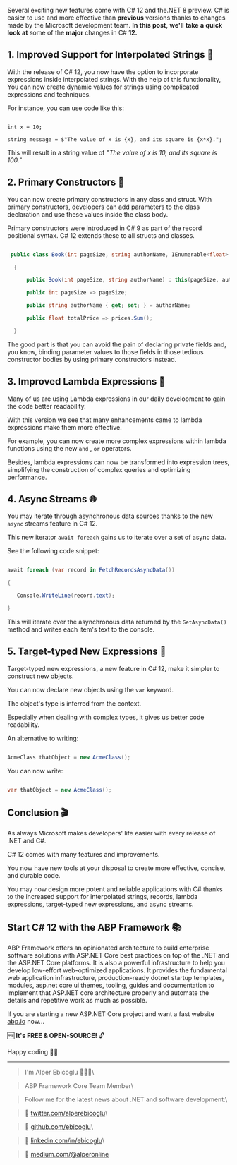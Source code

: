 Several exciting new features come with C# 12 and the.NET 8 preview. C# is easier to use and more effective than **previous** versions thanks to changes made by the Microsoft development team.  **In** **this** **post,** **we'll** **take** **a** **quick** **look** **at** some of the **major** changes in C# **12.**



## 1. Improved Support for Interpolated Strings 🧩

With the release of C# 12, you now have the option to incorporate expressions inside interpolated strings. With the help of this functionality, You can now create dynamic values for strings using complicated expressions and techniques.

For instance, you can use code like this:

```
int x = 10;
string message = $"The value of x is {x}, and its square is {x*x}.";
```

This will result in a string value of "*The value of x is 10, and its square is 100.*"

## 2. Primary Constructors 📝


You can now create primary constructors in any class and struct. With primary constructors, developers can add parameters to the class declaration and use these values inside the class body.

Primary constructors were introduced in C# 9 as part of the record positional syntax. C# 12 extends these to all structs and classes.

```csharp
 public class Book(int pageSize, string authorName, IEnumerable<float> prices)
  {
      public Book(int pageSize, string authorName) : this(pageSize, authorName, Enumerable.Empty<float>()) { }
      public int pageSize => pageSize;
      public string authorName { get; set; } = authorName;
      public float totalPrice => prices.Sum();
  }
```

The good part is that you can avoid the pain of declaring private fields and, you know, binding parameter values to those fields in those tedious constructor bodies by using primary constructors instead.

## 3. Improved Lambda Expressions 🐑

Many of us are using Lambda expressions in our daily development to gain the code better readability. 
With this version we see that many enhancements came to lambda expressions make them more effective.  
For example, you can now create more complex expressions within lambda functions using the new `and` , `or` operators.
Besides, lambda expressions can now be transformed into expression trees, simplifying the construction of complex queries and optimizing performance.

## 4. Async Streams 🌐

You may iterate through asynchronous data sources thanks to the new `async` streams feature in C# 12. 
This new iterator `await foreach` gains us to iterate over a set of async data.
See the following code snippet:

```csharp
await foreach (var record in FetchRecordsAsyncData())
{
   Console.WriteLine(record.text);
}
```

This will iterate over the asynchronous data returned by the `GetAsyncData()` method and writes each item's text to the console.

## 5. Target-typed New Expressions 🎯

Target-typed new expressions, a new feature in C# 12, make it simpler to construct new objects. 
You can now declare new objects using the `var` keyword. 
The object's type is inferred from the context.
Especially when dealing with complex types, it gives us better code readability.

An alternative to writing:

```csharp
AcmeClass thatObject = new AcmeClass();
```

You can now write:

```csharp
var thatObject = new AcmeClass();
```



## Conclusion 🎬

As always Microsoft makes developers' life easier with every release of .NET and C#. 
C# 12 comes with many features and improvements. 
You now have new tools at your disposal to create more effective, concise, and durable code.
You may now design more potent and reliable applications with C# thanks to the increased support for interpolated strings, records, lambda expressions, target-typed new expressions, and async streams.



## Start C# 12 with the ABP Framework 📚

ABP Framework offers an opinionated architecture to build enterprise  software solutions with ASP.NET Core best practices on top of the .NET  and the ASP.NET Core platforms. It is also a powerful infrastructure to  help you develop low-effort web-optimized applications. It provides the fundamental web application infrastructure,  production-ready dotnet startup templates, modules, asp.net core ui  themes, tooling, guides and documentation to implement that ASP.NET core architecture properly and automate the details and repetitive work as  much as possible.

If you are starting a new ASP.NET Core project and want a fast website [abp.io](https://abp.io/) now...

🆓 **It's FREE & OPEN-SOURCE!** 🔓


Happy coding 🍿✨


---



> I'm Alper Ebicoglu 🧑🏽‍💻\
> ABP Framework Core Team Member\
> Follow me for the latest news about .NET and software development:\
> 📌 [twitter.com/alperebicoglu](https://twitter.com/alperebicoglu)\
> 📌 [github.com/ebicoglu](https://github.com/ebicoglu)\
> 📌 [linkedin.com/in/ebicoglu](https://www.linkedin.com/in/ebicoglu)\
> 📌 [medium.com/@alperonline](https://medium.com/@alperonline)



